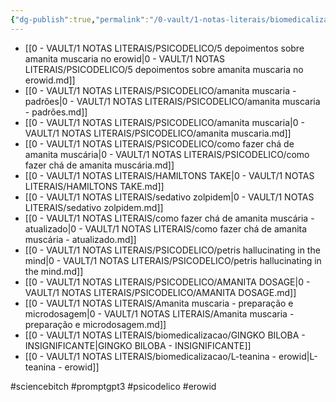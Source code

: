 ```yaml
---
{"dg-publish":true,"permalink":"/0-vault/1-notas-literais/biomedicalizacao/erowid/","tags":["sciencebitch","promptgpt3","psicodelico","erowid"],"dgHomeLink":true,"dgShowLocalGraph":true,"dgShowFileTree":true,"dgEnableSearch":true}
---
```


- [[0 - VAULT/1 NOTAS LITERAIS/PSICODELICO/5 depoimentos sobre amanita muscaria no erowid\|0 - VAULT/1 NOTAS LITERAIS/PSICODELICO/5 depoimentos sobre amanita muscaria no erowid.md]]
- [[0 - VAULT/1 NOTAS LITERAIS/PSICODELICO/amanita muscaria - padrões\|0 - VAULT/1 NOTAS LITERAIS/PSICODELICO/amanita muscaria - padrões.md]]
- [[0 - VAULT/1 NOTAS LITERAIS/PSICODELICO/amanita muscaria\|0 - VAULT/1 NOTAS LITERAIS/PSICODELICO/amanita muscaria.md]]
- [[0 - VAULT/1 NOTAS LITERAIS/PSICODELICO/como fazer chá de amanita muscária\|0 - VAULT/1 NOTAS LITERAIS/PSICODELICO/como fazer chá de amanita muscária.md]]
- [[0 - VAULT/1 NOTAS LITERAIS/HAMILTONS TAKE\|0 - VAULT/1 NOTAS LITERAIS/HAMILTONS TAKE.md]]
- [[0 - VAULT/1 NOTAS LITERAIS/sedativo zolpidem\|0 - VAULT/1 NOTAS LITERAIS/sedativo zolpidem.md]]
- [[0 - VAULT/1 NOTAS LITERAIS/como fazer chá de amanita muscária -  atualizado\|0 - VAULT/1 NOTAS LITERAIS/como fazer chá de amanita muscária -  atualizado.md]]
- [[0 - VAULT/1 NOTAS LITERAIS/PSICODELICO/petris hallucinating in the mind\|0 - VAULT/1 NOTAS LITERAIS/PSICODELICO/petris hallucinating in the mind.md]]
- [[0 - VAULT/1 NOTAS LITERAIS/PSICODELICO/AMANITA DOSAGE\|0 - VAULT/1 NOTAS LITERAIS/PSICODELICO/AMANITA DOSAGE.md]]
- [[0 - VAULT/1 NOTAS LITERAIS/Amanita muscaria - preparação e microdosagem\|0 - VAULT/1 NOTAS LITERAIS/Amanita muscaria - preparação e microdosagem.md]]
- [[0 - VAULT/1 NOTAS LITERAIS/biomedicalizacao/GINGKO BILOBA - INSIGNIFICANTE\|GINGKO BILOBA - INSIGNIFICANTE]]
- [[0 - VAULT/1 NOTAS LITERAIS/biomedicalizacao/L-teanina - erowid\|L-teanina - erowid]]

#sciencebitch #promptgpt3 #psicodelico #erowid